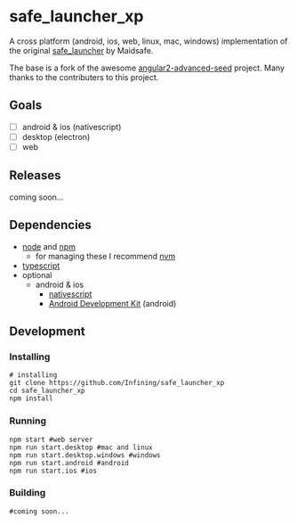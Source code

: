 # safe_launcher_xp

A cross platform (android, ios, web, linux, mac, windows) implementation of the original [safe_launcher](https://github.com/maidsafe/safe_launcher) by Maidsafe.

The base is a fork of the awesome [angular2-advanced-seed](https://github.com/NathanWalker/angular2-seed-advanced) project. Many thanks to the contributers to this project.

## Goals

- [ ] android & ios (nativescript)
- [ ] desktop (electron)
- [ ] web

## Releases

coming soon...

## Dependencies

* [node](https://nodejs.org/en/) and [npm](https://www.npmjs.com/)
  * for managing these I recommend [nvm](https://github.com/creationix/nvm)
* [typescript](https://www.typescriptlang.org/)
* optional
  * android & ios
    * [nativescript](https://www.nativescript.org/)
    * [Android Development Kit](https://developer.android.com/studio/index.html) (android)

## Development

### Installing

```
# installing
git clone https://github.com/Infining/safe_launcher_xp
cd safe_launcher_xp
npm install
```

### Running

```
npm start #web server
npm run start.desktop #mac and linux
npm run start.desktop.windows #windows
npm run start.android #android
npm run start.ios #ios
```

### Building

```
#coming soon...
```
